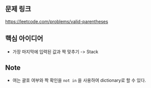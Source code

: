 ## 문제 링크
https://leetcode.com/problems/valid-parentheses

## 핵심 아이디어
- 가장 마지막에 입력된 값과 짝 맞추기 -> Stack

## Note
- 여는 괄호 여부와 짝 확인을 `not in` 을 사용하여 dictionary로 할 수 있다. 